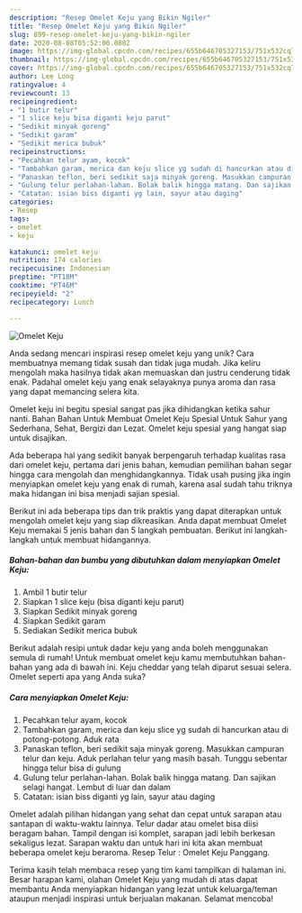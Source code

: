 ```yaml
---
description: "Resep Omelet Keju yang Bikin Ngiler"
title: "Resep Omelet Keju yang Bikin Ngiler"
slug: 899-resep-omelet-keju-yang-bikin-ngiler
date: 2020-08-08T05:52:00.080Z
image: https://img-global.cpcdn.com/recipes/655b646705327153/751x532cq70/omelet-keju-foto-resep-utama.jpg
thumbnail: https://img-global.cpcdn.com/recipes/655b646705327153/751x532cq70/omelet-keju-foto-resep-utama.jpg
cover: https://img-global.cpcdn.com/recipes/655b646705327153/751x532cq70/omelet-keju-foto-resep-utama.jpg
author: Lee Long
ratingvalue: 4
reviewcount: 13
recipeingredient:
- "1 butir telur"
- "1 slice keju bisa diganti keju parut"
- "Sedikit minyak goreng"
- "Sedikit garam"
- "Sedikit merica bubuk"
recipeinstructions:
- "Pecahkan telur ayam, kocok"
- "Tambahkan garam, merica dan keju slice yg sudah di hancurkan atau di potong-potong. Aduk rata"
- "Panaskan teflon, beri sedikit saja minyak goreng. Masukkan campuran telur dan keju. Aduk perlahan telur yang masih basah. Tunggu sebentar hingga telur bisa di gulung"
- "Gulung telur perlahan-lahan. Bolak balik hingga matang. Dan sajikan selagi hangat. Lembut di luar dan dalam"
- "Catatan: isian biss diganti yg lain, sayur atau daging"
categories:
- Resep
tags:
- omelet
- keju

katakunci: omelet keju 
nutrition: 174 calories
recipecuisine: Indonesian
preptime: "PT18M"
cooktime: "PT46M"
recipeyield: "2"
recipecategory: Lunch

---
```



![Omelet Keju](https://img-global.cpcdn.com/recipes/655b646705327153/751x532cq70/omelet-keju-foto-resep-utama.jpg)

Anda sedang mencari inspirasi resep omelet keju yang unik? Cara membuatnya memang tidak susah dan tidak juga mudah. Jika keliru mengolah maka hasilnya tidak akan memuaskan dan justru cenderung tidak enak. Padahal omelet keju yang enak selayaknya punya aroma dan rasa yang dapat memancing selera kita.

Omelet keju ini begitu spesial sangat pas jika dihidangkan ketika sahur nanti. Bahan Bahan Untuk Membuat Omelet Keju Spesial Untuk Sahur yang Sederhana, Sehat, Bergizi dan Lezat. Omelet keju spesial yang hangat siap untuk disajikan.

Ada beberapa hal yang sedikit banyak berpengaruh terhadap kualitas rasa dari omelet keju, pertama dari jenis bahan, kemudian pemilihan bahan segar hingga cara mengolah dan menghidangkannya. Tidak usah pusing jika ingin menyiapkan omelet keju yang enak di rumah, karena asal sudah tahu triknya maka hidangan ini bisa menjadi sajian spesial.


Berikut ini ada beberapa tips dan trik praktis yang dapat diterapkan untuk mengolah omelet keju yang siap dikreasikan. Anda dapat membuat Omelet Keju memakai 5 jenis bahan dan 5 langkah pembuatan. Berikut ini langkah-langkah untuk membuat hidangannya.

<!--inarticleads1-->

##### Bahan-bahan dan bumbu yang dibutuhkan dalam menyiapkan Omelet Keju:

1. Ambil 1 butir telur
1. Siapkan 1 slice keju (bisa diganti keju parut)
1. Siapkan Sedikit minyak goreng
1. Siapkan Sedikit garam
1. Sediakan Sedikit merica bubuk


Berikut adalah resipi untuk dadar keju yang anda boleh menggunakan semula di rumah! Untuk membuat omelet keju kamu membutuhkan bahan-bahan yang ada di bawah ini. Keju cheddar yang telah diparut sesuai selera. Omelet seperti apa yang Anda suka? 

<!--inarticleads2-->

##### Cara menyiapkan Omelet Keju:

1. Pecahkan telur ayam, kocok
1. Tambahkan garam, merica dan keju slice yg sudah di hancurkan atau di potong-potong. Aduk rata
1. Panaskan teflon, beri sedikit saja minyak goreng. Masukkan campuran telur dan keju. Aduk perlahan telur yang masih basah. Tunggu sebentar hingga telur bisa di gulung
1. Gulung telur perlahan-lahan. Bolak balik hingga matang. Dan sajikan selagi hangat. Lembut di luar dan dalam
1. Catatan: isian biss diganti yg lain, sayur atau daging


Omelet adalah pilihan hidangan yang sehat dan cepat untuk sarapan atau santapan di waktu-waktu lainnya. Telur dadar atau omelet bisa diisi beragam bahan. Tampil dengan isi komplet, sarapan jadi lebih berkesan sekaligus lezat. Sarapan waktu dan untuk hari ini kita akan membuat beberapa omelet keju beraroma. Resep Telur : Omelet Keju Panggang. 

Terima kasih telah membaca resep yang tim kami tampilkan di halaman ini. Besar harapan kami, olahan Omelet Keju yang mudah di atas dapat membantu Anda menyiapkan hidangan yang lezat untuk keluarga/teman ataupun menjadi inspirasi untuk berjualan makanan. Selamat mencoba!
